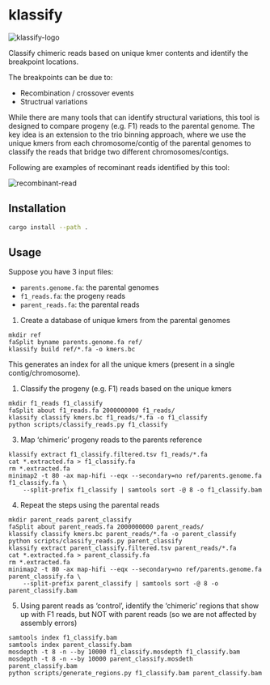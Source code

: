 # klassify

![klassify-logo](https://www.dropbox.com/scl/fi/bjvfamep0aoxka0dcg2zi/klassify-logo.png?rlkey=8vmvacehs2amuaoi0gvgyh28r&st=ohygf458&raw=1)

Classify chimeric reads based on unique kmer contents and identify the
breakpoint locations.

The breakpoints can be due to:

- Recombination / crossover events
- Structrual variations

While there are many tools that can identify structural variations, this tool
is designed to compare progeny (e.g. F1) reads to the parental genome. The key
idea is an extension to the trio binning approach, where we use the unique kmers
from each chromosome/contig of the parental genomes to classify the reads that
bridge two different chromosomes/contigs.

Following are examples of recominant reads identified by this tool:

![recombinant-read](https://www.dropbox.com/scl/fi/tduxwsh0wcy2zdw8zopdm/recombinant-reads.png?rlkey=xci43gwwy84dbcdvs2n7ekk18&st=sewwc9s0&raw=1)

## Installation

```bash
cargo install --path .
```

## Usage

Suppose you have 3 input files:

- `parents.genome.fa`: the parental genomes
- `f1_reads.fa`: the progeny reads
- `parent_reads.fa`: the parental reads

1. Create a database of unique kmers from the parental genomes

```console
mkdir ref
faSplit byname parents.genome.fa ref/
klassify build ref/*.fa -o kmers.bc
```

This generates an index for all the unique kmers (present in a single contig/chromosome).

1. Classify the progeny (e.g. F1) reads based on the unique kmers

```console
mkdir f1_reads f1_classify
faSplit about f1_reads.fa 2000000000 f1_reads/
klassify classify kmers.bc f1_reads/*.fa -o f1_classify
python scripts/classify_reads.py f1_classify
```

3. Map ‘chimeric’ progeny reads to the parents reference

```console
klassify extract f1_classify.filtered.tsv f1_reads/*.fa
cat *.extracted.fa > f1_classify.fa
rm *.extracted.fa
minimap2 -t 80 -ax map-hifi --eqx --secondary=no ref/parents.genome.fa f1_classify.fa \
    --split-prefix f1_classify | samtools sort -@ 8 -o f1_classify.bam
```

4. Repeat the steps using the parental reads

```console
mkdir parent_reads parent_classify
faSplit about parent_reads.fa 2000000000 parent_reads/
klassify classify kmers.bc parent_reads/*.fa -o parent_classify
python scripts/classify_reads.py parent_classify
klassify extract parent_classify.filtered.tsv parent_reads/*.fa
cat *.extracted.fa > parent_classify.fa
rm *.extracted.fa
minimap2 -t 80 -ax map-hifi --eqx --secondary=no ref/parents.genome.fa parent_classify.fa \
    --split-prefix parent_classify | samtools sort -@ 8 -o parent_classify.bam
```

5. Using parent reads as ‘control’, identify the ‘chimeric’ regions that show up with F1 reads, but NOT with parent reads (so we are not affected by assembly errors)

```console
samtools index f1_classify.bam
samtools index parent_classify.bam
mosdepth -t 8 -n --by 10000 f1_classify.mosdepth f1_classify.bam
mosdepth -t 8 -n --by 10000 parent_classify.mosdeth parent_classify.bam
python scripts/generate_regions.py f1_classify.bam parent_classify.bam
```

